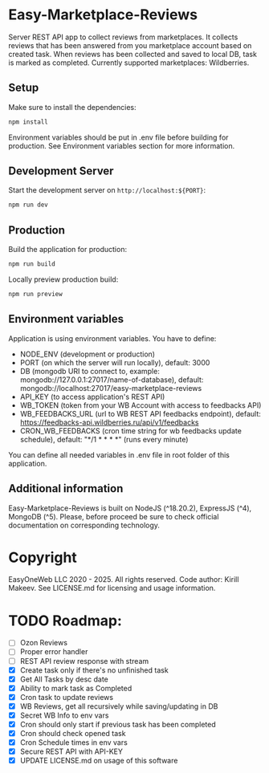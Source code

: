 # Easy-Marketplace-Reviews

Server REST API app to collect reviews from marketplaces. It collects reviews that has been answered from you marketplace account based on created task. When reviews has been collected and saved to local DB, task is marked as completed. Currently supported marketplaces: Wildberries.

## Setup

Make sure to install the dependencies:

```bash
npm install
```

Environment variables should be put in .env file before building for production. See Environment variables section for more information.

## Development Server

Start the development server on `http://localhost:${PORT}`:

```bash
npm run dev
```

## Production

Build the application for production:

```bash
npm run build
```

Locally preview production build:

```bash
npm run preview
```

## Environment variables

Application is using environment variables. You have to define:

- NODE_ENV (development or production)
- PORT (on which the server will run locally), default: 3000
- DB (mongodb URI to connect to, example: mongodb://127.0.0.1:27017/name-of-database), default: mongodb://localhost:27017/easy-marketplace-reviews
- API_KEY (to access application's REST API)
- WB_TOKEN (token from your WB Account with access to feedbacks API)
- WB_FEEDBACKS_URL (url to WB REST API feedbacks endpoint), default: https://feedbacks-api.wildberries.ru/api/v1/feedbacks
- CRON_WB_FEEDBACKS (cron time string for wb feedbacks update schedule), default: "*/1 * * * *" (runs every minute)

You can define all needed variables in .env file in root folder of this application.

## Additional information

Easy-Marketplace-Reviews is built on NodeJS (^18.20.2), ExpressJS (^4), MongoDB (^5). Please, before proceed be sure to check official documentation on corresponding technology.

# Copyright

EasyOneWeb LLC 2020 - 2025. All rights reserved. Code author: Kirill Makeev. See LICENSE.md for licensing and usage information.

# TODO Roadmap:

- [ ] Ozon Reviews
- [ ] Proper error handler
- [ ] REST API review response with stream
- [x] Create task only if there's no unfinished task
- [x] Get All Tasks by desc date
- [x] Ability to mark task as Completed
- [x] Cron task to update reviews
- [x] WB Reviews, get all recursively while saving/updating in DB
- [x] Secret WB Info to env vars
- [x] Cron should only start if previous task has been completed
- [x] Cron should check opened task
- [x] Cron Schedule times in env vars
- [x] Secure REST API with API-KEY
- [x] UPDATE LICENSE.md on usage of this software
